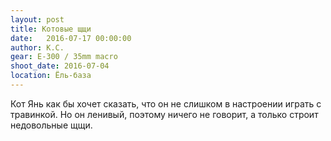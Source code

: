 ```yaml
---
layout: post
title: Котовые щщи
date:   2016-07-17 00:00:00
author: К.С.
gear: E-300 / 35mm macro
shoot_date: 2016-07-04
location: Ёль-база
---
```


Кот Янь как бы хочет сказать, что он не слишком в настроении играть с травинкой. Но он ленивый, поэтому ничего не говорит, а только строит недовольные щщи.
